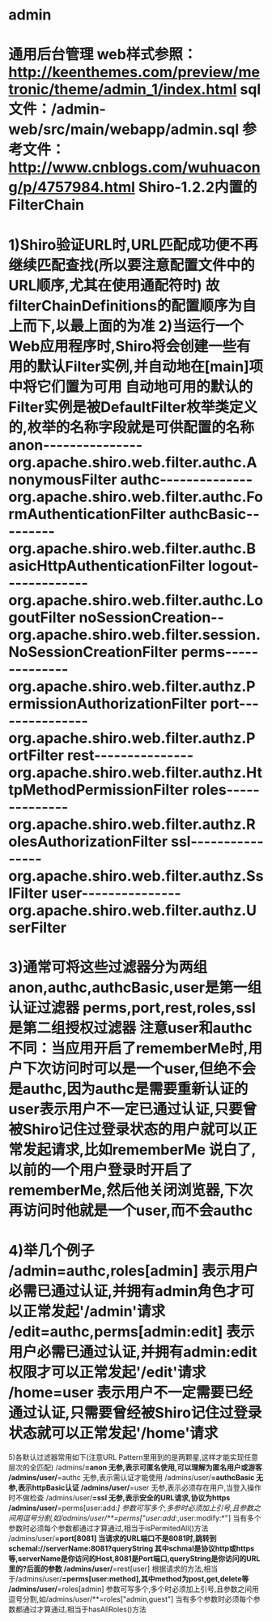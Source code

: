 # admin
通用后台管理
web样式参照：
http://keenthemes.com/preview/metronic/theme/admin_1/index.html
sql文件：/admin-web/src/main/webapp/admin.sql
参考文件：
http://www.cnblogs.com/wuhuacong/p/4757984.html
 Shiro-1.2.2内置的FilterChain
=========================================================================================================================
  1)Shiro验证URL时,URL匹配成功便不再继续匹配查找(所以要注意配置文件中的URL顺序,尤其在使用通配符时)
    故filterChainDefinitions的配置顺序为自上而下,以最上面的为准
  2)当运行一个Web应用程序时,Shiro将会创建一些有用的默认Filter实例,并自动地在[main]项中将它们置为可用
    自动地可用的默认的Filter实例是被DefaultFilter枚举类定义的,枚举的名称字段就是可供配置的名称
    anon---------------org.apache.shiro.web.filter.authc.AnonymousFilter
    authc--------------org.apache.shiro.web.filter.authc.FormAuthenticationFilter
    authcBasic---------org.apache.shiro.web.filter.authc.BasicHttpAuthenticationFilter
    logout-------------org.apache.shiro.web.filter.authc.LogoutFilter
    noSessionCreation--org.apache.shiro.web.filter.session.NoSessionCreationFilter
    perms--------------org.apache.shiro.web.filter.authz.PermissionAuthorizationFilter
    port---------------org.apache.shiro.web.filter.authz.PortFilter
    rest---------------org.apache.shiro.web.filter.authz.HttpMethodPermissionFilter
    roles--------------org.apache.shiro.web.filter.authz.RolesAuthorizationFilter
    ssl----------------org.apache.shiro.web.filter.authz.SslFilter
    user---------------org.apache.shiro.web.filter.authz.UserFilter
  =========================================================================================================================
  3)通常可将这些过滤器分为两组
    anon,authc,authcBasic,user是第一组认证过滤器
    perms,port,rest,roles,ssl是第二组授权过滤器
    注意user和authc不同：当应用开启了rememberMe时,用户下次访问时可以是一个user,但绝不会是authc,因为authc是需要重新认证的
                       user表示用户不一定已通过认证,只要曾被Shiro记住过登录状态的用户就可以正常发起请求,比如rememberMe
                       说白了,以前的一个用户登录时开启了rememberMe,然后他关闭浏览器,下次再访问时他就是一个user,而不会authc
  =========================================================================================================================
  4)举几个例子
    /admin=authc,roles[admin]      表示用户必需已通过认证,并拥有admin角色才可以正常发起'/admin'请求
    /edit=authc,perms[admin:edit]  表示用户必需已通过认证,并拥有admin:edit权限才可以正常发起'/edit'请求
    /home=user                     表示用户不一定需要已经通过认证,只需要曾经被Shiro记住过登录状态就可以正常发起'/home'请求
  =========================================================================================================================
  5)各默认过滤器常用如下(注意URL Pattern里用到的是两颗星,这样才能实现任意层次的全匹配)
    /admins/**=anon             无参,表示可匿名使用,可以理解为匿名用户或游客
    /admins/user/**=authc       无参,表示需认证才能使用
    /admins/user/**=authcBasic  无参,表示httpBasic认证
    /admins/user/**=user        无参,表示必须存在用户,当登入操作时不做检查
    /admins/user/**=ssl         无参,表示安全的URL请求,协议为https
    /admins/user/**=perms[user:add:*]
        参数可写多个,多参时必须加上引号,且参数之间用逗号分割,如/admins/user/**=perms["user:add:*,user:modify:*"]
        当有多个参数时必须每个参数都通过才算通过,相当于isPermitedAll()方法
    /admins/user/**=port[8081]
        当请求的URL端口不是8081时,跳转到schemal://serverName:8081?queryString
        其中schmal是协议http或https等,serverName是你访问的Host,8081是Port端口,queryString是你访问的URL里的?后面的参数
    /admins/user/**=rest[user]
        根据请求的方法,相当于/admins/user/**=perms[user:method],其中method为post,get,delete等
    /admins/user/**=roles[admin]
        参数可写多个,多个时必须加上引号,且参数之间用逗号分割,如/admins/user/**=roles["admin,guest"]
        当有多个参数时必须每个参数都通过才算通过,相当于hasAllRoles()方法